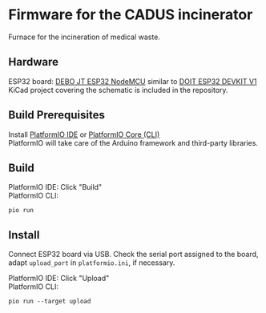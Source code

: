 # Firmware for the CADUS incinerator
Furnace for the incineration of medical waste.

## Hardware
ESP32 board: [DEBO JT ESP32 NodeMCU](https://www.reichelt.de/nodemcu-esp32-wifi-und-bluetooth-modul-debo-jt-esp32-p219897.html) similar to [DOIT ESP32 DEVKIT V1](http://elektro.turanis.de/html/prj135/esp32_pinout.png)  
KiCad project covering the schematic is included in the repository.

## Build Prerequisites
Install [PlatformIO IDE](https://platformio.org/platformio-ide) or [PlatformIO Core (CLI)](https://docs.platformio.org/en/latest/installation.html#installation-methods)  
PlatformIO will take care of the Arduino framework and third-party libraries.

## Build
PlatformIO IDE: Click "Build"  
PlatformIO CLI:
```
pio run
```

## Install
Connect ESP32 board via USB. Check the serial port assigned to the board, adapt `upload_port` in `platformio.ini`, if necessary.

PlatformIO IDE: Click "Upload"  
PlatformIO CLI:
```
pio run --target upload
```

